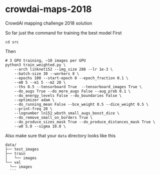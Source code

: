 # crowdai-maps-2018
CrowdAI mapping challenge 2018 solution

So far just the command for training the best model
First
```
cd src
```


Then
```
# 3 GPU training, ~10 images per GPU
python3 train_weighted.py \
	--arch linknet152 --img_size 288 --lr 1e-3 \
	--batch-size 30 --workers 8 \
	--epochs 100 --start-epoch 0 --epoch_fraction 0.1 \
	--m0 5 --m1 5 --m2 20 \
	--ths 0.5 --tensorboard True  --tensorboard_images True \
	--do_augs True --do_more_augs False --aug_prob 0.1 \
	--do_energy_levels False --do_boundaries False \
	--optimizer adam \
	--do_running_mean False --bce_weight 0.5 --dice_weight 0.5 \
	--print-freq 20 \
	--lognumber ln152_wboth_small_augs_boost_dice \
	--do_remove_small_on_borders True \
	--do_produce_sizes_mask True --do_produce_distances_mask True \
	--w0 5.0 --sigma 10.0 \
  ```
  
  Also make sure that your `data` directory looks like this
  ```
  data/
├── test_images
├── train
│   └── images
└── val
    └── images
    ```
